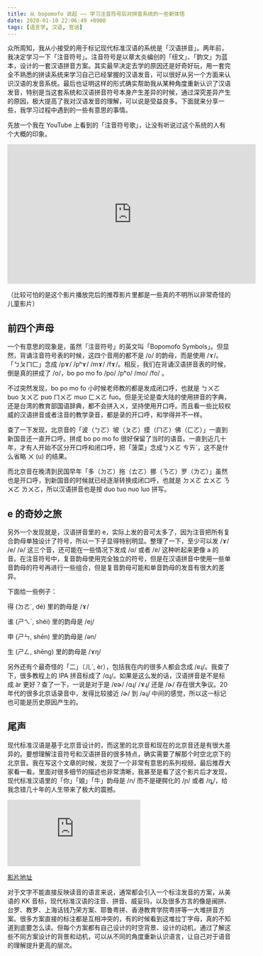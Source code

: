 ```yaml
---
title: 从 bopomofo 说起 —— 学习注音符号后对拼音系统的一些新体悟
date: 2020-01-10 22:06:49 +0900
tags: [语言学, 汉语, 官话]
---
```


众所周知，我从小接受的用于标记现代标准汉语的系统是「汉语拼音」。两年前，我决定学习一下「注音符号」。注音符号是以章太炎编创的「纽文」、「韵文」为蓝本，设计的一套汉语拼音方案。其实最早决定去学的原因还是好奇好玩，用一套完全不熟悉的拼读系统来学习自己已经掌握的汉语发音，可以很好从另一个方面来认识汉语的发音系统。最后也证明这样的形式确实帮助我从某种角度重新认识了汉语发音，特别是当这套系统和汉语拼音符号本身产生差异的时候，通过深究差异产生的原因，极大提高了我对汉语发音的理解，可以说是受益良多。下面就来分享一些，我学习过程中遇到的一些有意思的事情。

先放一个我在 YouTube 上看到的「注音符号歌」，让没有听说过这个系统的人有个大概的印象。

<iframe width="560" height="315" src="https://www.youtube.com/embed/n0G-cKUkt3c" frameborder="0" allow="accelerometer; autoplay; encrypted-media; gyroscope; picture-in-picture" allowfullscreen></iframe>

（比较可怕的是这个影片播放完后的推荐影片里都是一些真的不明所以非常奇怪的儿童影片）

## 前四个声母

一个有意思的现象是，虽然「注音符号」的英文叫「Bopomofo Symbols」。但显然，背诵注音符号表的时候，这四个音用的都不是 /o/ 的韵母，而是使用 /ɤ/。「ㄅㄆㄇㄈ」念成 /pɤ/ /pʰɤ/ /mɤ/ /fɤ/。相反，我们在背诵汉语拼音表的时候，倒是真的拼成了 /o/，bo po mo fo /po/ /pʰo/ /mo/ /fo/ 。

不过突然发现，bo po mo fo 小时候老师教的都是发成闭口呼，也就是 ㄅㄨㄛ buo ㄆㄨㄛ puo ㄇㄨㄛ muo ㄈㄨㄛ fuo。但是无论是查大陆的使用拼音的字典，还是台湾的教育部国语辞典，都不会拼入ㄨ，坚持使用开口呼。而且看一些比较权威的汉语拼音或者注音的教学录音，都是录的开口呼，和学得并不一样。

查了一下发现，北京音的「波（ㄅㄛ）坡（ㄆㄛ）摸（ㄇㄛ）佛（ㄈㄛ）」一直到新国音还一直开口呼。拼成 bo po mo fo 很好保留了当时的语音。一直到近几十年，才有人开始不区分开口呼和闭口呼，把「菠菜」念成ㄅㄨㄛ ㄘㄞˋ，这不是什么省略 ㄨ (u) 的结果。

而北京音在晚清到民国早年「多（ㄉㄛ）拖（ㄊㄛ）挪（ㄋㄛ）罗（ㄌㄛ）」虽然也是开口呼，到新国音的时候就已经逐渐转换成闭口呼，也就是 ㄉㄨㄛ ㄊㄨㄛ ㄋㄨㄛ ㄌㄨㄛ，所以汉语拼音也是按 duo tuo nuo luo 拼写。

## e 的奇妙之旅

另外一个发现就是，汉语拼音里的 e，实际上发的音可太多了，因为注音把所有复合韵母单独设计了符号，所以一下子显得特别明显。整理了一下，至少可以发 /ɤ/ /e/ /ə/ 这三个音，还可能在一些情况下发成 /ɑ/ 或者 /ɐ/ 这种听起来更像 a 的音。在注音符号中，复音韵母使用完全独立的符号，但是在汉语拼音中使用一些单音韵母的符号再进行一些组合，但是复音韵母可能和单音韵母的发音有很大的差异。

下面给一些例子：

得 (ㄉㄜˊ, dé) 里的韵母是 /ɤ/

谁 (ㄕㄟˊ, shéi) 里的韵母是 /ei̯/

申 (ㄕㄣ, shēn) 里的韵母是 /ən/

生 (ㄕㄥ, shēng) 里的韵母是 /ɤŋ/

另外还有个最奇怪的「二」（ㄦˋ, èr），包括我在内的很多人都会念成 /ɐɻ/。我查了下，很多教程上的 IPA 拼音标成了 /ɑɻ/。如果是这么发的话，汉语拼音是不是标成 àr 更好？查了一下，一说是对于是 /ɐɚ/ /ɑɻ/ /ɤɻ/ 还是 /ɚ/ 存在很大争议。20 年代的很多北京话录音中，发得比较接近 /ɚ/ 到 /əɻ/ 中间的感觉，所以这一标记也可能是历史原因产生的。

## 尾声

现代标准汉语是基于北京音设计的，而这里的北京音和现在的北京音还是有很大差异的。要想理解注音符号和汉语拼音的很多特点，确实需要了解那个时空北京下的北京音。我在写这个文章的时候，发现了一个非常有意思的系列视频，最后推荐大家看一看。里面对很多细节的描述也非常清晰，我甚至是看了这个影片后才发现，现代标准汉语里的「你」「娘」「牛」韵母是 /n/ 而不是硬腭化的 /ɲ/ 或者 /ȵ/，给我念错几十年的人生带来了极大的震撼。

<iframe src="https://player.bilibili.com/player.html?aid=62002848&cid=137623039&page=1" scrolling="no" border="0" frameborder="no" framespacing="0" allowfullscreen="true"> </iframe>

[影片地址](https://www.bilibili.com/video/av62002848/)

对于文字不能直接反映读音的语言来说，通常都会引入一个标注发音的方案，从美语的 KK 音标，现代标准汉语的注音、拼音、威妥玛，以及很多方言的像是闽拼、台罗、教罗、上海话钱乃荣方案、耶鲁粤拼、香港教育学院粤拼等一大堆拼音方案。很多方案直接的标注都是互相冲突的，有的时候看到这堆拉丁字母，真的不知道到底要怎么读。但每个方案都有自己设计的时空背景、设计的动机，通过了解这些不同方案设计的背景和动机，可以从不同的角度重新认识语言，让自己对于语音的理解提升更高的层次。
